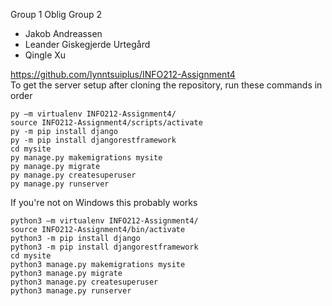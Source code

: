 Group 1 Oblig Group 2  
* Jakob Andreassen  
* Leander Giskegjerde Urtegård  
* Qingle Xu  

https://github.com/lynntsuiplus/INFO212-Assignment4  
To get the server setup after cloning the repository, run these commands in order
```
py –m virtualenv INFO212-Assignment4/
source INFO212-Assignment4/scripts/activate  
py -m pip install django  
py -m pip install djangorestframework  
cd mysite  
py manage.py makemigrations mysite
py manage.py migrate
py manage.py createsuperuser
py manage.py runserver
```

If you're not on Windows this probably works
```
python3 –m virtualenv INFO212-Assignment4/
source INFO212-Assignment4/bin/activate  
python3 -m pip install django  
python3 -m pip install djangorestframework  
cd mysite  
python3 manage.py makemigrations mysite
python3 manage.py migrate
python3 manage.py createsuperuser
python3 manage.py runserver
```